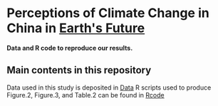 # Perceptions of Climate Change in China in [Earth's Future](https://agupubs.onlinelibrary.wiley.com/journal/23284277)

**Data and R code to reproduce our results.**

## Main contents in this repository ##

Data used in this study is deposited in [Data](https://github.com/Jason1996NJU/Climate_Change_Mental_Image_China/tree/master/Data)
R scripts used to produce Figure.2, Figure.3, and Table.2 can be found in [Rcode]()
